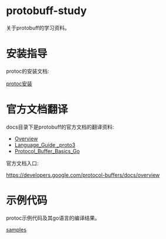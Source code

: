 protobuff-study
=====

关于protobuff的学习资料。

# 安装指导
protoc的安装文档:

<a href="./protoc安装.md" target="_blank">protoc安装</a>

# 官方文档翻译
docs目录下是protobuff的官方文档的翻译资料:

- <a href="./docs/Overview.md" target="_blank">Overview</a>
- <a href="./docs/Language_Guide _proto3.md" target="_blank">Language_Guide _proto3</a>
- <a href="./docs/Protocol_Buffer_Basics_Go.md" target="_blank">Protocol_Buffer_Basics_Go</a>

官方文档入口: 

<a href="https://developers.google.com/protocol-buffers/docs/overview" target="_blank">https://developers.google.com/protocol-buffers/docs/overview</a>

# 示例代码
protoc示例代码及其go语言的编译结果。

<a href="./samples/readme.md" target="_blank">samples</a>
